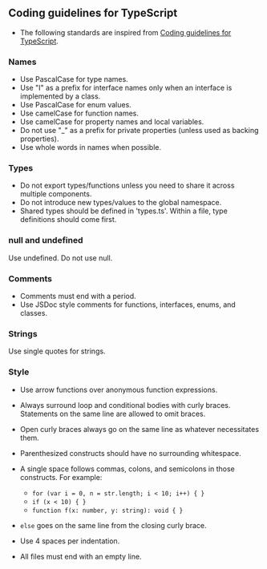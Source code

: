 ## Coding guidelines for TypeScript
* The following standards are inspired from [Coding guidelines for TypeScript](https://github.com/Microsoft/TypeScript/wiki/Coding-guidelines).

### Names
* Use PascalCase for type names.
* Use "I" as a prefix for interface names only when an interface is implemented by a class.
* Use PascalCase for enum values.
* Use camelCase for function names.
* Use camelCase for property names and local variables.
* Do not use "_" as a prefix for private properties (unless used as backing properties).
* Use whole words in names when possible.

### Types

* Do not export types/functions unless you need to share it across multiple components.
* Do not introduce new types/values to the global namespace.
* Shared types should be defined in 'types.ts'.
Within a file, type definitions should come first.

### null and undefined

Use undefined. Do not use null.

### Comments

* Comments must end with a period.
* Use JSDoc style comments for functions, interfaces, enums, and classes.

### Strings

Use single quotes for strings.

### Style

* Use arrow functions over anonymous function expressions.
* Always surround loop and conditional bodies with curly braces. Statements on the same line are allowed to omit braces.
* Open curly braces always go on the same line as whatever necessitates them.
* Parenthesized constructs should have no surrounding whitespace.
* A single space follows commas, colons, and semicolons in those constructs. For example:
    * `for (var i = 0, n = str.length; i < 10; i++) { }`
    * `if (x < 10) { }`
    * `function f(x: number, y: string): void { }`

* `else` goes on the same line from the closing curly brace.
* Use 4 spaces per indentation.
* All files must end with an empty line.
